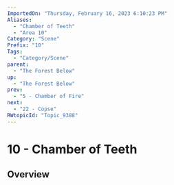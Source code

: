 ```yaml
---
ImportedOn: "Thursday, February 16, 2023 6:10:23 PM"
Aliases:
  - "Chamber of Teeth"
  - "Area 10"
Category: "Scene"
Prefix: "10"
Tags:
  - "Category/Scene"
parent:
  - "The Forest Below"
up:
  - "The Forest Below"
prev:
  - "5 - Chamber of Fire"
next:
  - "22 - Copse"
RWtopicId: "Topic_9388"
---
```

# 10 - Chamber of Teeth
## Overview
